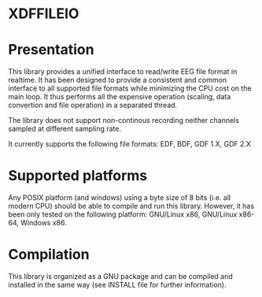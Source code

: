 
# XDFFILEIO

Presentation
============

This library provides a unified interface to read/write EEG file format
in realtime. It has been designed to provide a consistent and common
interface to all supported file formats while minimizing the CPU cost on the
main loop. It thus performs all the expensive operation (scaling, data
convertion and file operation) in a separated thread. 

The library does not support non-continous recording neither channels
sampled at different sampling rate.

It currently supports the following file formats: EDF, BDF, GDF 1.X, GDF 2.X


Supported platforms
===================

Any POSIX platform (and windows) using a byte size of 8 bits (i.e. all
modern CPU) should be able to compile and run this library. However, it has
been only tested on the following platform: GNU/Linux x86, GNU/Linux x86-64,
Windows x86.


Compilation
===========

This library is organized as a GNU package and can be compiled and
installed in the same way (see INSTALL file for further information).


